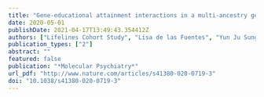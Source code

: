 ```yaml
---
title: "Gene-educational attainment interactions in a multi-ancestry genome-wide meta-analysis identify novel blood pressure loci"
date: 2020-05-01
publishDate: 2021-04-17T13:49:43.354412Z
authors: ["Lifelines Cohort Study", "Lisa de las Fuentes", "Yun Ju Sung", "Raymond Noordam", "Thomas Winkler", "Mary F. Feitosa", "Karen Schwander", "Amy R. Bentley", "Michael R. Brown", "Xiuqing Guo", "Alisa Manning", "Daniel I. Chasman", "Hugues Aschard", "Traci M. Bartz", "Lawrence F. Bielak", "Archie Campbell", "Ching-Yu Cheng", "Rajkumar Dorajoo", "Fernando P. Hartwig", "A. R. V. R. Horimoto", "Changwei Li", "Ruifang Li-Gao", "Yongmei Liu", "Jonathan Marten", "Solomon K. Musani", "Ioanna Ntalla", "Tuomo Rankinen", "Melissa Richard", "Xueling Sim", "Albert V. Smith", "Salman M. Tajuddin", "Bamidele O. Tayo", "Dina Vojinovic", "Helen R. Warren", "Deng Xuan", "Maris Alver", "Mathilde Boissel", "Jin-Fang Chai", "Xu Chen", "Kaare Christensen", "Jasmin Divers", "Evangelos Evangelou", "Chuan Gao", "Giorgia Girotto", "Sarah E. Harris", "Meian He", "Fang-Chi Hsu", "Brigitte Kühnel", "Federica Laguzzi", "Xiaoyin Li", "Leo-Pekka Lyytikäinen", "Ilja M. Nolte", "Alaitz Poveda", "Rainer Rauramaa", "Muhammad Riaz", "Rico Rueedi", "Xiao-ou Shu", "Harold Snieder", "Tamar Sofer", "Fumihiko Takeuchi", "Niek Verweij", "Erin B. Ware", "Stefan Weiss", "Lisa R. Yanek", "Najaf Amin", "Dan E. Arking", "Donna K. Arnett", "Sven Bergmann", "Eric Boerwinkle", "Jennifer A. Brody", "Ulrich Broeckel", "Marco Brumat", "Gregory Burke", "Claudia P. Cabrera", "Mickaël Canouil", "Miao Li Chee", "Yii-Der Ida Chen", "Massimiliano Cocca", "John Connell", "H. Janaka de Silva", "Paul S. de Vries", "Gudny Eiriksdottir", "Jessica D. Faul", "Virginia Fisher", "Terrence Forrester", "Ervin F. Fox", "Yechiel Friedlander", "He Gao", "Bruna Gigante", "Franco Giulianini", "Chi Charles Gu", "Dongfeng Gu", "Tamara B. Harris", "Jiang He", "Sami Heikkinen", "Chew-Kiat Heng", "Steven Hunt", "M. Arfan Ikram", "Marguerite R. Irvin", "Mika Kähönen", "Maryam Kavousi", "Chiea Chuen Khor", "Tuomas O. Kilpeläinen", "Woon-Puay Koh", "Pirjo Komulainen", "Aldi T. Kraja", "J. E. Krieger", "Carl D. Langefeld", "Yize Li", "Jingjing Liang", "David C. M. Liewald", "Ching-Ti Liu", "Jianjun Liu", "Kurt K. Lohman", "Reedik Mägi", "Colin A. McKenzie", "Thomas Meitinger", "Andres Metspalu", "Yuri Milaneschi", "Lili Milani", "Dennis O. Mook-Kanamori", "Mike A. Nalls", "Christopher P. Nelson", "Jill M. Norris", "Jeff O’Connell", "Adesola Ogunniyi", "Sandosh Padmanabhan", "Nicholette D. Palmer", "Nancy L. Pedersen", "Thomas Perls", "Annette Peters", "Astrid Petersmann", "Patricia A. Peyser", "Ozren Polasek", "David J. Porteous", "Leslie J. Raffel", "Treva K. Rice", "Jerome I. Rotter", "Igor Rudan", "Oscar-Leonel Rueda-Ochoa", "Charumathi Sabanayagam", "Babatunde L. Salako", "Pamela J. Schreiner", "James M. Shikany", "Stephen S. Sidney", "Mario Sims", "Colleen M. Sitlani", "Jennifer A. Smith", "John M. Starr", "Konstantin Strauch", "Morris A. Swertz", "Alexander Teumer", "Yih Chung Tham", "André G. Uitterlinden", "Dhananjay Vaidya", "M. Yldau van der Ende", "Melanie Waldenberger", "Lihua Wang", "Ya-Xing Wang", "Wen-Bin Wei", "David R. Weir", "Wanqing Wen", "Jie Yao", "Bing Yu", "Caizheng Yu", "Jian-Min Yuan", "Wei Zhao", "Alan B. Zonderman", "Diane M. Becker", "Donald W. Bowden", "Ian J. Deary", "Marcus Dörr", "Tõnu Esko", "Barry I. Freedman", "Philippe Froguel", "Paolo Gasparini", "Christian Gieger", "Jost Bruno Jonas", "Candace M. Kammerer", "Norihiro Kato", "Timo A. Lakka", "Karin Leander", "Terho Lehtimäki", "Patrik K. E. Magnusson", "Pedro Marques-Vidal", "Brenda W. J. H. Penninx", "Nilesh J. Samani", "Pim van der Harst", "Lynne E. Wagenknecht", "Tangchun Wu", "Wei Zheng", "Xiaofeng Zhu", "Claude Bouchard", "Richard S. Cooper", "Adolfo Correa", "Michele K. Evans", "Vilmundur Gudnason", "Caroline Hayward", "Bernardo L. Horta", "Tanika N. Kelly", "Stephen B. Kritchevsky", "Daniel Levy", "Walter R. Palmas", "A. C. Pereira", "Michael M. Province", "Bruce M. Psaty", "Paul M. Ridker", "Charles N. Rotimi", "E. Shyong Tai", "Rob M. van Dam", "Cornelia M. van Duijn", "Tien Yin Wong", "Kenneth Rice", "W. James Gauderman", "Alanna C. Morrison", "Kari E. North", "Sharon L. R. Kardia", "Mark J. Caulfield", "Paul Elliott", "Patricia B. Munroe", "Paul W. Franks", "Dabeeru C. Rao", "Myriam Fornage"]
publication_types: ["2"]
abstract: ""
featured: false
publication: "*Molecular Psychiatry*"
url_pdf: "http://www.nature.com/articles/s41380-020-0719-3"
doi: "10.1038/s41380-020-0719-3"
---
```


